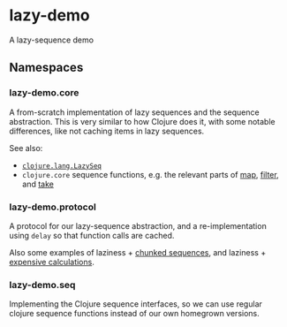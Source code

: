 # lazy-demo

A lazy-sequence demo

## Namespaces

### lazy-demo.core

A from-scratch implementation of lazy sequences and the sequence abstraction.
This is very similar to how Clojure does it, with some notable differences,
like not caching items in lazy sequences. 

See also:

* [`clojure.lang.LazySeq`][LazySeq]
* `clojure.core` sequence functions, e.g. the relevant parts of
  [map][core-map], [filter][core-filter], and [take][core-take]

### lazy-demo.protocol

A protocol for our lazy-sequence abstraction, and a re-implementation using
`delay` so that function calls are cached.

Also some examples of laziness + [chunked sequences][chunked-seq], and
laziness + [expensive calculations][expensive-seq].

### lazy-demo.seq

Implementing the Clojure sequence interfaces, so we can use regular clojure
sequence functions instead of our own homegrown versions.


[LazySeq]: https://github.com/clojure/clojure/blob/master/src/jvm/clojure/lang/LazySeq.java
[core-map]: https://github.com/clojure/clojure/blob/clojure-1.10.1/src/clj/clojure/core.clj#L2755
[core-filter]: https://github.com/clojure/clojure/blob/clojure-1.10.1/src/clj/clojure/core.clj#L2820-L2823
[core-take]: https://github.com/clojure/clojure/blob/clojure-1.10.1/src/clj/clojure/core.clj#L2882-L2886
[chunked-seq]: src/lazy_demo/protocol.clj
[expensive-seq]: src/lazy_demo/protocol.clj
